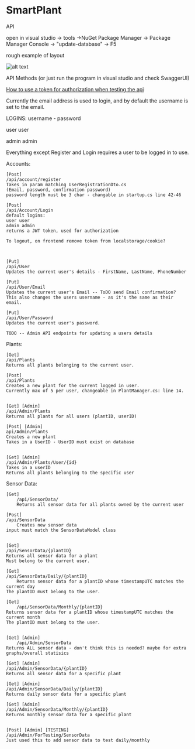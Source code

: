 # SmartPlant
API

open in visual studio -> tools ->NuGet Package Manager -> Package Manager Console -> "update-database" -> F5

rough example of layout

![alt text](https://i.imgur.com/Kpu1YoR.png)



API Methods (or just run the program in visual studio and check SwaggerUI)

<a href="https://gfycat.com/vagueacademicferret">How to use a token for authorization when testing the api</a>

Currently the email address is used to login, and by default the username is set to the email.

LOGINS: username - password

user user

admin admin

Everything except Register and Login requires a user to be logged in to use.

Accounts:

	[Post]
	/api/account/register
	Takes in param matching UserRegistrationDto.cs
	(Email, password, confirmation password)
	password length must be 3 char - changable in startup.cs line 42-46
	
	[Post]
	/api/Account/Login
	default logins: 
	user user
	admin admin
	returns a JWT token, used for authorization

	To logout, on frontend remove token from localstorage/cookie?

	
	
	[Put]
	/api/User
	Updates the current user's details - FirstName, LastName, PhoneNumber

	[Put]
	/api/User/Email
	Updates the current user's Email -- ToDO send Email confirmation?
	This also changes the users username - as it's the same as their email.

	[Put]
	/api/User/Password
	Updates the current user's password.

	TODO -- Admin API endpoints for updating a users details	


Plants:

	[Get]
	/api/Plants
	Returns all plants belonging to the current user.	

	[Post]
	/api/Plants
	Creates a new plant for the current logged in user.
	Currently max of 5 per user, changeable in PlantManager.cs: line 14.


	[Get] [Admin]
	/api/Admin/Plants	
	Returns all plants for all users (plantID, userID)
	
	[Post] [Admin]
	api/Admin/Plants
	Creates a new plant
	Takes in a UserID - UserID must exist on database


	[Get] [Admin]
	/api/Admin/Plants/User/{id}
	Takes in a userID
	Returns all plants belonging to the specific user

		

Sensor Data:
	

	[Get]
        /api/SensorData/
        Returns all sensor data for all plants owned by the current user
	
	[Post]
	/api/SensorData
        Creates new sensor data
	input must match the SensorDataModel class

	
	[Get]
	/api/SensorData/{plantID}
	Returns all sensor data for a plant 
	Must belong to the current user.
	
 	[Get]
	/api/SensorData/Daily/{plantID}
        Returns sensor data for a plantID whose timestampUTC matches the current day
	The plantID must belong to the user.

	[Get]
        /api/SensorData/Monthly/{plantID}
	Returns sensor data for a plantID whose timestampUTC matches the current month
	The plantID must belong to the user.
	

	[Get] [Admin]
        /api/Admin/SensorData
	Returns ALL sensor data - don't think this is needed? maybe for extra graphs/overall statisics
	
	[Get] [Admin]
	/api/Admin/SensorData/{plantID}	
	Returns all sensor data for a specific plant

	[Get] [Admin]
	/api/Admin/SensorData/Daily/{plantID}
	Returns daily sensor data for a specific plant

	[Get] [Admin]
	/api/Admin/SensorData/Monthly/{plantID}
	Returns monthly sensor data for a specific plant


	[Post] [Admin] [TESTING]
	/api/Admin/ForTesting/SensorData
	Just used this to add sensor data to test daily/monthly 
	
	











	

